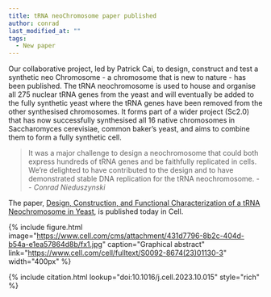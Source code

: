 ```yaml
---
title: tRNA neoChromosome paper published
author: conrad
last_modified_at: ""
tags:
  - New paper
---
```

<!-- excerpt start -->
Our collaborative project, led by Patrick Cai, to design, construct and test a synthetic neo Chromosome - a chromosome that is new to nature - has been published. The tRNA neochromosome is used to house and organise all 275 nuclear tRNA genes from the yeast and will eventually be added to the fully synthetic yeast where the tRNA genes have been removed from the other synthesised chromosomes. It forms part of a wider project (Sc2.0) that has now successfully synthesised all 16 native chromosomes in Saccharomyces cerevisiae, common baker’s yeast, and aims to combine them to form a fully synthetic cell.

<!-- excerpt end -->
> It was a major challenge to design a neochromosome that could both express hundreds of tRNA genes and be faithfully replicated in cells.
> We’re delighted to have contributed to the design and to have demonstrated stable DNA replication for the tRNA neochromosome.
> -- <cite>Conrad Nieduszynski</cite>

The paper, [Design, Construction, and Functional Characterization of a tRNA Neochromosome in Yeast](https://www.cell.com/cell/fulltext/S0092-8674(23)01130-3), is published today in Cell.

{%
  include figure.html
  image="https://www.cell.com/cms/attachment/431d7796-8b2c-404d-b54a-e1ea57864d8b/fx1.jpg"
  caption="Graphical abstract"
  link="https://www.cell.com/cell/fulltext/S0092-8674(23)01130-3"
  width="400px"
%}

{%
  include citation.html
  lookup="doi:10.1016/j.cell.2023.10.015"
  style="rich"
%}
